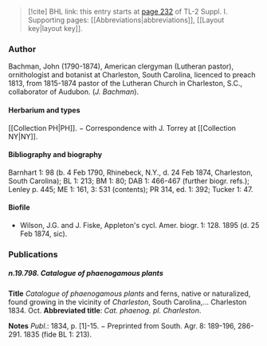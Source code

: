> [!cite] BHL link: this entry starts at [page 232](https://www.biodiversitylibrary.org/item/103858#page/244/mode/1up) of TL-2 Suppl. I.
> Supporting pages: [[Abbreviations|abbreviations]], [[Layout key|layout key]].

### Author

Bachman, John (1790-1874), American clergyman (Lutheran pastor), ornithologist and botanist at Charleston, South Carolina, licenced to preach 1813, from 1815-1874 pastor of the Lutheran Church in Charleston, S.C., collaborator of Audubon. (*J. Bachman*).

#### Herbarium and types

[[Collection PH|PH]]. − Correspondence with J. Torrey at [[Collection NY|NY]].

#### Bibliography and biography

Barnhart 1: 98 (b. 4 Feb 1790, Rhinebeck, N.Y., d. 24 Feb 1874, Charleston, South Carolina); BL 1: 213; BM 1: 80; DAB 1: 466-467 (further biogr. refs.); Lenley p. 445; ME 1: 161, 3: 531 (contents); PR 314, ed. 1: 392; Tucker 1: 47.

#### Biofile

- Wilson, J.G. and J. Fiske, Appleton's cycl. Amer. biogr. 1: 128. 1895 (d. 25 Feb 1874, sic).

### Publications

##### n.19.798. Catalogue of phaenogamous plants

**Title**
*Catalogue of phaenogamous plants* and ferns, native or naturalized, found growing in the vicinity of *Charleston*, South Carolina,... Charleston 1834. Oct.
**Abbreviated title**: *Cat. phaenog. pl. Charleston*.

**Notes**
*Publ*.: 1834, p. \[1\]-15. − Preprinted from South. Agr. 8: 189-196, 286-291. 1835 (fide BL 1: 213).

